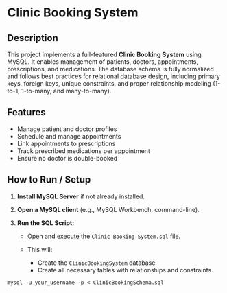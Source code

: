 # Clinic Booking System

## Description

This project implements a full-featured **Clinic Booking System** using MySQL. It enables management of patients, doctors, appointments, prescriptions, and medications. The database schema is fully normalized and follows best practices for relational database design, including primary keys, foreign keys, unique constraints, and proper relationship modeling (1-to-1, 1-to-many, and many-to-many).

## Features

* Manage patient and doctor profiles
* Schedule and manage appointments
* Link appointments to prescriptions
* Track prescribed medications per appointment
* Ensure no doctor is double-booked

## How to Run / Setup

1. **Install MySQL Server** if not already installed.
2. **Open a MySQL client** (e.g., MySQL Workbench, command-line).
3. **Run the SQL Script:**

   * Open and execute the `Clinic Booking System.sql` file.
   * This will:

     * Create the `ClinicBookingSystem` database.
     * Create all necessary tables with relationships and constraints.

```
mysql -u your_username -p < ClinicBookingSchema.sql
```



